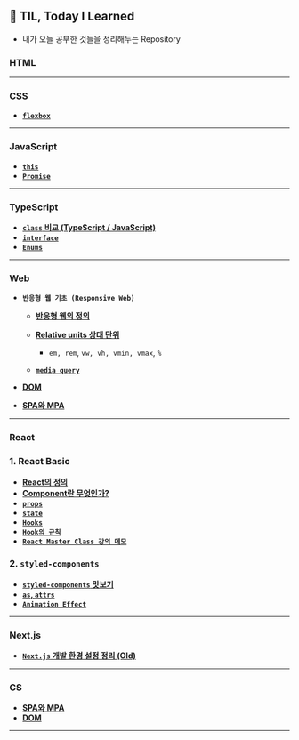 ## 📔 TIL, Today I Learned

- 내가 오늘 공부한 것들을 정리해두는 Repository


### HTML
---
### CSS
- **[`flexbox`](/FrontEnd/CSS/flexbox.md)**
---
### JavaScript
- **[`this`](/FrontEnd/JavaScript/JS-this.md)**
- **[`Promise`](/FrontEnd/JavaScript/Sync%20and%20Async/Promise.md)**
---
### TypeScript
- **[`class` 비교 (TypeScript / JavaScript)](/FrontEnd/TypeScript/class_비교_TS-JS.md)**
- **[`interface`](/FrontEnd/TypeScript/interface.md)**
- **[`Enums`](/FrontEnd/TypeScript/Enums.md)**
---
### Web
- **`반응형 웹 기초 (Responsive Web)`**
    - **[반응형 웹의 정의](/FrontEnd/Web/Responsive_Web/Responsive_Web.md)**
    - **[Relative units 상대 단위](/FrontEnd/Web/Responsive_Web/Relative_units.md)**
        - `em, rem`, `vw, vh, vmin, vmax`, `%`

    - **[`media query`](/FrontEnd/Web/Responsive_Web/media_query.md)**

- **[DOM](/FrontEnd/Web/DOM.md)**
- **[SPA와 MPA](/FrontEnd/Web/SPA_and_MPA.md)**

---

### React

### 1. React Basic

- **[React의 정의](FrontEnd/React/React_basic/React의%20정의.md)**
- **[Component란 무엇인가?](Component.md)**
- **[`props`](/FrontEnd/React/React_props.md)**
- **[`state`](State.md)**
- **[`Hooks`](Hooks.md)**
- **[`Hook의 규칙`](Hook의%20규칙.md)**
- **[`React Master Class 강의 메모`](/FrontEnd/React/React_masterclass/GuideLine.md)**

### 2. `styled-components`
- **[`styled-components` 맛보기](/FrontEnd/React/React_masterclass/styled-components/Styled-Components.md)**
- **[`as`, `attrs`](/FrontEnd/React/React_masterclass/styled-components/as_and_Attrs.md)**
- **[`Animation Effect`](/FrontEnd/React/React_masterclass/styled-components/Animation_Effect.md)**

---

### Next.js
- **[`Next.js` 개발 환경 설정 정리 (Old)]()**

---

### CS
- **[SPA와 MPA](/FrontEnd/Web/SPA와%20MPA.md)**
- **[DOM](/FrontEnd/Web/DOM.md)**

---
